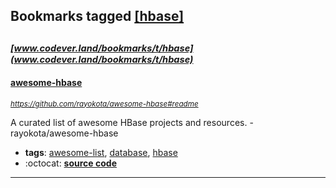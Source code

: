 ## Bookmarks tagged [[hbase]](https://www.codever.land/search?q=[hbase])

_<sup><sup>[www.codever.land/bookmarks/t/hbase](www.codever.land/bookmarks/t/hbase)</sup></sup>_
---
#### [awesome-hbase](https://github.com/rayokota/awesome-hbase#readme)
_<sup>https://github.com/rayokota/awesome-hbase#readme</sup>_

A curated list of awesome HBase projects and resources. - rayokota/awesome-hbase
* **tags**: [awesome-list](../tagged/awesome-list.md), [database](../tagged/database.md), [hbase](../tagged/hbase.md)
* :octocat: **[source code](https://github.com/rayokota/awesome-hbase#readme)**
---
